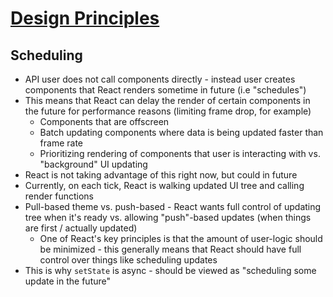 # [Design Principles](https://reactjs.org/docs/design-principles.html)

## Scheduling

* API user does not call components directly - instead user creates components that React renders sometime in future (i.e "schedules")
* This means that React can delay the render of certain components in the future for performance reasons (limiting frame drop, for example)
  * Components that are offscreen
  * Batch updating components where data is being updated faster than frame rate
  * Prioritizing rendering of components that user is interacting with vs. "background" UI updating
* React is not taking advantage of this right now, but could in future
* Currently, on each tick, React is walking updated UI tree and calling render functions
* Pull-based theme vs. push-based - React wants full control of updating tree when it's ready vs. allowing "push"-based updates (when things are first / actually updated)
  * One of React's key principles is that the amount of user-logic should be minimized - this generally means that React should have full control over things like scheduling updates
* This is why `setState` is async - should be viewed as "scheduling some update in the future"
